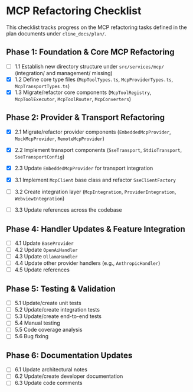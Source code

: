 # MCP Refactoring Checklist

This checklist tracks progress on the MCP refactoring tasks defined in the plan documents under `cline_docs/plan/`.

## Phase 1: Foundation & Core MCP Refactoring
- [ ] 1.1 Establish new directory structure under `src/services/mcp/` (integration/ and management/ missing)
- [x] 1.2 Define core type files (`McpToolTypes.ts`, `McpProviderTypes.ts`, `McpTransportTypes.ts`)
- [x] 1.3 Migrate/refactor core components (`McpToolRegistry`, `McpToolExecutor`, `McpToolRouter`, `McpConverters`)

## Phase 2: Provider & Transport Refactoring
- [x] 2.1 Migrate/refactor provider components (`EmbeddedMcpProvider`, `MockMcpProvider`, `RemoteMcpProvider`)
- [x] 2.2 Implement transport components (`SseTransport`, `StdioTransport`, `SseTransportConfig`)
- [x] 2.3 Update `EmbeddedMcpProvider` for transport integration

- [x] 3.1 Implement `McpClient` base class and refactor `SseClientFactory`
- [ ] 3.2 Create integration layer (`McpIntegration`, `ProviderIntegration`, `WebviewIntegration`)
- [ ] 3.3 Update references across the codebase

## Phase 4: Handler Updates & Feature Integration
- [ ] 4.1 Update `BaseProvider`
- [ ] 4.2 Update `OpenAiHandler`
- [ ] 4.3 Update `OllamaHandler`
- [ ] 4.4 Update other provider handlers (e.g., `AnthropicHandler`)
- [ ] 4.5 Update references

## Phase 5: Testing & Validation
- [ ] 5.1 Update/create unit tests
- [ ] 5.2 Update/create integration tests
- [ ] 5.3 Update/create end-to-end tests
- [ ] 5.4 Manual testing
- [ ] 5.5 Code coverage analysis
- [ ] 5.6 Bug fixing

## Phase 6: Documentation Updates
- [ ] 6.1 Update architectural notes
- [ ] 6.2 Update/create developer documentation
- [ ] 6.3 Update code comments
